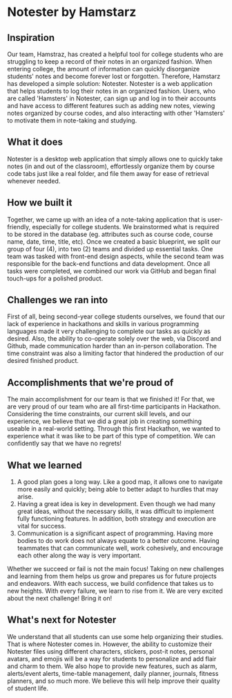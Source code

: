 # Notester by Hamstarz
## Inspiration 
Our team, Hamstraz, has created a helpful tool for college students who are struggling to keep a record of their notes in an organized fashion. When entering college, the amount of information can quickly disorganize students' notes and become forever lost or forgotten. Therefore, Hamstarz has developed a simple solution: Notester. Notester is a web application that helps students to log their notes in an organized fashion. Users, who are called 'Hamsters' in Notester, can sign up and log in to their accounts and have access to different features such as adding new notes, viewing notes organized by course codes, and also interacting with other 'Hamsters' to motivate them in note-taking and studying.

## What it does
Notester is a desktop web application that simply allows one to quickly take notes (in and out of the classroom), effortlessly organize them by course code tabs just like a real folder, and file them away for ease of retrieval whenever needed.

## How we built it
Together, we came up with an idea of a note-taking application that is user-friendly, especially for college students. We brainstormed what is required to be stored in the database (eg. attributes such as course code, course name, date, time, title, etc). Once we created a basic blueprint, we split our group of four (4), into two (2) teams and divided up essential tasks. One team was tasked with front-end design aspects, while the second team was responsible for the back-end functions and data development. Once all tasks were completed, we combined our work via GitHub and began final touch-ups for a polished product.

## Challenges we ran into
First of all, being second-year college students ourselves, we found that our lack of experience in hackathons and skills in various programming languages made it very challenging to complete our tasks as quickly as desired. Also, the ability to co-operate solely over the web, via Discord and Github, made communication harder than an in-person collaboration. The time constraint was also a limiting factor that hindered the production of our desired finished product.

## Accomplishments that we're proud of
The main accomplishment for our team is that we finished it! For that, we are very proud of our team who are all first-time participants in Hackathon. Considering the time constraints, our current skill levels, and our experience, we believe that we did a great job in creating something useable in a real-world setting. Through this first Hackathon, we wanted to experience what it was like to be part of this type of competition. We can confidently say that we have no regrets!

## What we learned
1. A good plan goes a long way. Like a good map, it allows one to navigate more easily and quickly; being able to better adapt to hurdles that may arise.
2. Having a great idea is key in development. Even though we had many great ideas, without the necessary skills, it was difficult to implement fully functioning features. In addition, both strategy and execution are vital for success.
3. Communication is a significant aspect of programming. Having more bodies to do work does not always equate to a better outcome. Having teammates that can communicate well, work cohesively, and encourage each other along the way is very important.

Whether we succeed or fail is not the main focus! Taking on new challenges and learning from them helps us grow and prepares us for future projects and endeavors. With each success, we build confidence that takes us to new heights. With every failure, we learn to rise from it. We are very excited about the next challenge! Bring it on!

## What's next for Notester
We understand that all students can use some help organizing their studies. That is where Notester comes in. However, the ability to customize their Notester files using different characters, stickers, post-it notes, personal avatars, and emojis will be a way for students to personalize and add flair and charm to them. We also hope to provide new features, such as alarm, alerts/event alerts, time-table management, daily planner, journals, fitness planners, and so much more. We believe this will help improve their quality of student life.
